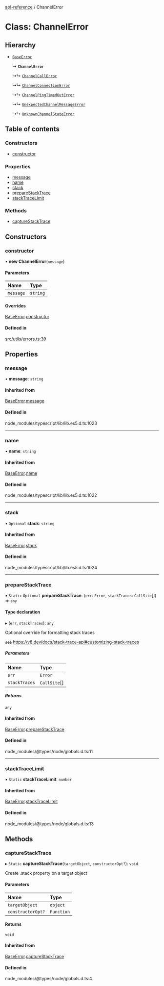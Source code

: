 [api-reference](../README.md) / ChannelError

# Class: ChannelError

## Hierarchy

- [`BaseError`](BaseError.md)

  ↳ **`ChannelError`**

  ↳↳ [`ChannelCallError`](ChannelCallError.md)

  ↳↳ [`ChannelConnectionError`](ChannelConnectionError.md)

  ↳↳ [`ChannelPingTimedOutError`](ChannelPingTimedOutError.md)

  ↳↳ [`UnexpectedChannelMessageError`](UnexpectedChannelMessageError.md)

  ↳↳ [`UnknownChannelStateError`](UnknownChannelStateError.md)

## Table of contents

### Constructors

- [constructor](ChannelError.md#constructor)

### Properties

- [message](ChannelError.md#message)
- [name](ChannelError.md#name)
- [stack](ChannelError.md#stack)
- [prepareStackTrace](ChannelError.md#preparestacktrace)
- [stackTraceLimit](ChannelError.md#stacktracelimit)

### Methods

- [captureStackTrace](ChannelError.md#capturestacktrace)

## Constructors

### constructor

• **new ChannelError**(`message`)

#### Parameters

| Name | Type |
| :------ | :------ |
| `message` | `string` |

#### Overrides

[BaseError](BaseError.md).[constructor](BaseError.md#constructor)

#### Defined in

[src/utils/errors.ts:39](https://github.com/unicorndomaingr/aepp-sdk-js-ts/blob/e06cc9f0/src/utils/errors.ts#L39)

## Properties

### message

• **message**: `string`

#### Inherited from

[BaseError](BaseError.md).[message](BaseError.md#message)

#### Defined in

node_modules/typescript/lib/lib.es5.d.ts:1023

___

### name

• **name**: `string`

#### Inherited from

[BaseError](BaseError.md).[name](BaseError.md#name)

#### Defined in

node_modules/typescript/lib/lib.es5.d.ts:1022

___

### stack

• `Optional` **stack**: `string`

#### Inherited from

[BaseError](BaseError.md).[stack](BaseError.md#stack)

#### Defined in

node_modules/typescript/lib/lib.es5.d.ts:1024

___

### prepareStackTrace

▪ `Static` `Optional` **prepareStackTrace**: (`err`: `Error`, `stackTraces`: `CallSite`[]) => `any`

#### Type declaration

▸ (`err`, `stackTraces`): `any`

Optional override for formatting stack traces

**`see`** https://v8.dev/docs/stack-trace-api#customizing-stack-traces

##### Parameters

| Name | Type |
| :------ | :------ |
| `err` | `Error` |
| `stackTraces` | `CallSite`[] |

##### Returns

`any`

#### Inherited from

[BaseError](BaseError.md).[prepareStackTrace](BaseError.md#preparestacktrace)

#### Defined in

node_modules/@types/node/globals.d.ts:11

___

### stackTraceLimit

▪ `Static` **stackTraceLimit**: `number`

#### Inherited from

[BaseError](BaseError.md).[stackTraceLimit](BaseError.md#stacktracelimit)

#### Defined in

node_modules/@types/node/globals.d.ts:13

## Methods

### captureStackTrace

▸ `Static` **captureStackTrace**(`targetObject`, `constructorOpt?`): `void`

Create .stack property on a target object

#### Parameters

| Name | Type |
| :------ | :------ |
| `targetObject` | `object` |
| `constructorOpt?` | `Function` |

#### Returns

`void`

#### Inherited from

[BaseError](BaseError.md).[captureStackTrace](BaseError.md#capturestacktrace)

#### Defined in

node_modules/@types/node/globals.d.ts:4

